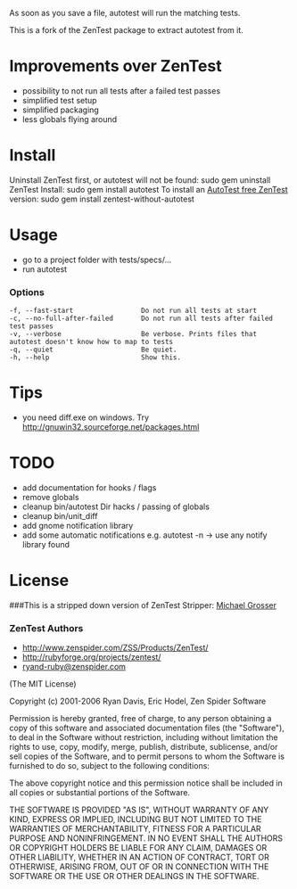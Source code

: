 As soon as you save a file, autotest will run the matching tests.

This is a fork of the ZenTest package to extract autotest from it.

Improvements over ZenTest
=========================
 - possibility to not run all tests after a failed test passes
 - simplified test setup
 - simplified packaging
 - less globals flying around

Install
=======
Uninstall ZenTest first, or autotest will not be found:
    sudo gem uninstall ZenTest
Install:
    sudo gem install autotest
To install an [AutoTest free ZenTest](http://github.com/grosser/zentest) version:
    sudo gem install zentest-without-autotest

Usage
=====
 - go to a project folder with tests/specs/...
 - run autotest

### Options
    -f, --fast-start                 Do not run all tests at start
    -c, --no-full-after-failed       Do not run all tests after failed test passes
    -v, --verbose                    Be verbose. Prints files that autotest doesn't know how to map to tests
    -q, --quiet                      Be quiet.
    -h, --help                       Show this.

Tips
====
 - you need diff.exe on windows. Try http://gnuwin32.sourceforge.net/packages.html

TODO
====
 - add documentation for hooks / flags
 - remove globals
 - cleanup bin/autotest Dir hacks / passing of globals
 - cleanup bin/unit_diff
 - add gnome notification library
 - add some automatic notifications e.g. autotest -n -> use any notify library found


License
=======

###This is a stripped down version of ZenTest
Stripper: [Michael Grosser](http://pragmatig.wordpress.com)

### ZenTest Authors
 - http://www.zenspider.com/ZSS/Products/ZenTest/
 - http://rubyforge.org/projects/zentest/
 - ryand-ruby@zenspider.com


(The MIT License)

Copyright (c) 2001-2006 Ryan Davis, Eric Hodel, Zen Spider Software

Permission is hereby granted, free of charge, to any person obtaining
a copy of this software and associated documentation files (the
"Software"), to deal in the Software without restriction, including
without limitation the rights to use, copy, modify, merge, publish,
distribute, sublicense, and/or sell copies of the Software, and to
permit persons to whom the Software is furnished to do so, subject to
the following conditions:

The above copyright notice and this permission notice shall be
included in all copies or substantial portions of the Software.

THE SOFTWARE IS PROVIDED "AS IS", WITHOUT WARRANTY OF ANY KIND,
EXPRESS OR IMPLIED, INCLUDING BUT NOT LIMITED TO THE WARRANTIES OF
MERCHANTABILITY, FITNESS FOR A PARTICULAR PURPOSE AND NONINFRINGEMENT.
IN NO EVENT SHALL THE AUTHORS OR COPYRIGHT HOLDERS BE LIABLE FOR ANY
CLAIM, DAMAGES OR OTHER LIABILITY, WHETHER IN AN ACTION OF CONTRACT,
TORT OR OTHERWISE, ARISING FROM, OUT OF OR IN CONNECTION WITH THE
SOFTWARE OR THE USE OR OTHER DEALINGS IN THE SOFTWARE.